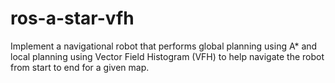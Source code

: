 # ros-a-star-vfh
Implement a navigational robot that performs global planning using A* and local planning using Vector Field Histogram (VFH) to help navigate the robot from start to end for a given map.

